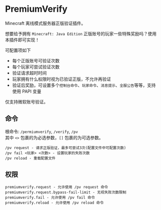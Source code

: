 # PremiumVerify

Minecraft 离线模式服务器正版验证插件。

想要给予拥有 `Minecraft: Java Edition` 正版账号的玩家一些特殊奖励吗？使用本插件即可实现！

可配置项如下
+ 每个正版账号可验证次数
+ 每个玩家可尝试验证次数
+ 验证请求超时时间
+ 玩家拥有什么权限时视为已验证正版，不允许再验证
+ 验证后奖励，可设置多个`控制台命令`、`玩家命令`、`消息提示`、`全服公告`等等，支持使用 PAPI 变量

仅支持微软账号验证。

## 命令

根命令: `/permiumverify`, `/verify`, `/pv`  
其中 `<>` 包裹的为必选参数，`[]` 包裹的为可选参数。
```
/pv request - 请求正版验证，最多可尝试3次(配置文件中可配置次数)
/pv fail <玩家> <次数> - 设置玩家的失败次数
/pv reload - 重载配置文件
```

## 权限

```
premiumverify.request - 允许使用 /pv request 命令
premiumverify.request.bypass-fail-limit - 无视失败次数限制
premiumverify.fail - 允许使用 /pv fail 命令
premiumverify.reload - 允许使用 /pv reload 命令
```
